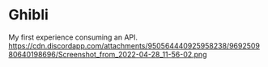 # Ghibli
My first experience consuming an API.
https://cdn.discordapp.com/attachments/950564440925958238/969250980640198696/Screenshot_from_2022-04-28_11-56-02.png
